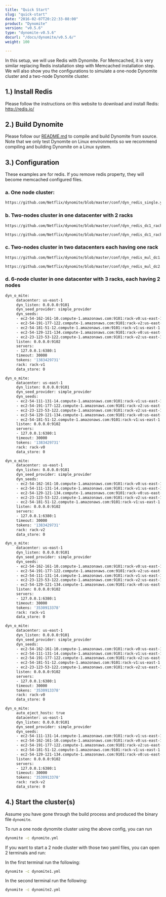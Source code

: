 ```yaml
---
title: "Quick Start"
slug: "quick-start"
date: "2016-02-07T20:22:33-08:00"
product: "Dynomite"
version: "v0.5.6"
type: "dynomite-v0.5.6"
docurl: "/docs/dynomite/v0.5.6/"
weight: 100

---
```


In this setup, we will use Redis with Dynomite. For Memcached, it is very similar replacing Redis installation step with Memcached installation step. We will also show you the configurations to simulate a one-node Dynomite cluster and a two-node Dynomite cluster.

## 1.) Install Redis

Please follow the instructions on this website to download and install Redis: http://redis.io/

## 2.) Build Dynomite

Please follow our [README.md](https://github.com/Netflix/dynomite/blob/master/README.md) to compile and build Dynomite from source. Note that we only test Dynomite on Linux environments so we recommend compiling and building Dynomite on a Linux system.

## 3.) Configuration

These examples are for redis. If you remove redis property, they will become memcached configured files.

### a. One node cluster:

```bash
https://github.com/Netflix/dynomite/blob/master/conf/dyn_redis_single.yml  
```

### b. Two-nodes cluster in one datacenter with 2 racks

```bash
https://github.com/Netflix/dynomite/blob/master/conf/dyn_redis_dc1_rack1.yml

https://github.com/Netflix/dynomite/blob/master/conf/dyn_redis_dc1_rack2.yml
```

### c. Two-nodes cluster in two datacenters each having one rack

```bash
https://github.com/Netflix/dynomite/blob/master/conf/dyn_redis_mul_dc1.yml

https://github.com/Netflix/dynomite/blob/master/conf/dyn_redis_mul_dc2.yml
```

### d. 6-node cluster in one datacenter with 3 racks, each having 2 nodes

```bash
dyn_o_mite:
     datacenter: us-east-1
     dyn_listen: 0.0.0.0:9101
     dyn_seed_provider: simple_provider
     dyn_seeds:
     - ec2-54-162-161-10.compute-1.amazonaws.com:9101:rack-v0:us-east-1:1383429731
     - ec2-54-191-177-122.compute-1.amazonaws.com:9101:rack-v2:us-east-1:1383429731
     - ec2-54-181-51-12.compute-1.amazonaws.com:9101:rack-v1:us-east-1:3530913378
     - ec2-54-129-121-134.compute-1.amazonaws.com:9101:rack-v0:us-east-1:3530913378
     - ec2-23-123-53-122.compute-1.amazonaws.com:9101:rack-v2:us-east-1:3530913378
     listen: 0.0.0.0:9102
     servers:
     - 127.0.0.1:6380:1
     timeout: 30000
     tokens: '1383429731'
     rack: rack-v1
     data_store: 0
```

```bash
dyn_o_mite:
     datacenter: us-east-1
     dyn_listen: 0.0.0.0:9101
     dyn_seed_provider: simple_provider
     dyn_seeds:
     - ec2-54-111-131-14.compute-1.amazonaws.com:9101:rack-v1:us-east-1:1383429731
     - ec2-54-191-177-122.compute-1.amazonaws.com:9101:rack-v2:us-east-1:1383429731
     - ec2-23-123-53-122.compute-1.amazonaws.com:9101:rack-v2:us-east-1:3530913378
     - ec2-54-129-121-134.compute-1.amazonaws.com:9101:rack-v0:us-east-1:3530913378
     - ec2-54-181-51-12.compute-1.amazonaws.com:9101:rack-v1:us-east-1:3530913378
     listen: 0.0.0.0:9102
     servers:
     - 127.0.0.1:6380:1
     timeout: 30000
     tokens: '1383429731'
     rack: rack-v0
     data_store: 0
```

```bash
dyn_o_mite:
     datacenter: us-east-1
     dyn_listen: 0.0.0.0:9101
     dyn_seed_provider: simple_provider
     dyn_seeds:
     - ec2-54-162-161-10.compute-1.amazonaws.com:9101:rack-v0:us-east-1:1383429731
     - ec2-54-111-131-14.compute-1.amazonaws.com:9101:rack-v1:us-east-1:1383429731
     - ec2-54-129-121-134.compute-1.amazonaws.com:9101:rack-v0:us-east-1:3530913378
     - ec2-23-123-53-122.compute-1.amazonaws.com:9101:rack-v2:us-east-1:3530913378
     - ec2-54-181-51-12.compute-1.amazonaws.com:9101:rack-v1:us-east-1:3530913378
     listen: 0.0.0.0:9102
     servers:
     - 127.0.0.1:6380:1
     timeout: 30000
     tokens: '1383429731'
     rack: rack-v2
     data_store: 0
```

```bash
dyn_o_mite:
     datacenter: us-east-1
     dyn_listen: 0.0.0.0:9101
     dyn_seed_provider: simple_provider
     dyn_seeds:
     - ec2-54-162-161-10.compute-1.amazonaws.com:9101:rack-v0:us-east-1:1383429731
     - ec2-54-191-177-122.compute-1.amazonaws.com:9101:rack-v2:us-east-1:1383429731
     - ec2-54-111-131-14.compute-1.amazonaws.com:9101:rack-v1:us-east-1:1383429731
     - ec2-23-123-53-122.compute-1.amazonaws.com:9101:rack-v2:us-east-1:3530913378
     - ec2-54-129-121-134.compute-1.amazonaws.com:9101:rack-v0:us-east-1:3530913378
     listen: 0.0.0.0:9102
     servers:
     - 127.0.0.1:6380:1
     timeout: 30000
     tokens: '3530913378'
     rack: rack-v1
     data_store: 0
```

```bash
dyn_o_mite:
     datacenter: us-east-1
     dyn_listen: 0.0.0.0:9101
     dyn_seed_provider: simple_provider
     dyn_seeds:
     - ec2-54-162-161-10.compute-1.amazonaws.com:9101:rack-v0:us-east-1:1383429731
     - ec2-54-111-131-14.compute-1.amazonaws.com:9101:rack-v1:us-east-1:1383429731
     - ec2-54-191-177-122.compute-1.amazonaws.com:9101:rack-v2:us-east-1:1383429731
     - ec2-54-181-51-12.compute-1.amazonaws.com:9101:rack-v1:us-east-1:3530913378
     - ec2-23-123-53-122.compute-1.amazonaws.com:9101:rack-v2:us-east-1:3530913378
     listen: 0.0.0.0:9102
     servers:
     - 127.0.0.1:6380:1
     timeout: 30000
     tokens: '3530913378'
     rack: rack-v0
     data_store: 0
```

```bash
dyn_o_mite:
     auto_eject_hosts: true
     datacenter: us-east-1
     dyn_listen: 0.0.0.0:9101
     dyn_seed_provider: simple_provider
     dyn_seeds:
     - ec2-54-111-131-14.compute-1.amazonaws.com:9101:rack-v1:us-east-1:1383429731
     - ec2-54-162-161-10.compute-1.amazonaws.com:9101:rack-v0:us-east-1:1383429731
     - ec2-54-191-177-122.compute-1.amazonaws.com:9101:rack-v2:us-east-1:1383429731
     - ec2-54-181-51-12.compute-1.amazonaws.com:9101:rack-v1:us-east-1:3530913378
     - ec2-54-129-121-134.compute-1.amazonaws.com:9101:rack-v0:us-east-1:3530913378
     listen: 0.0.0.0:9102
     servers:
     - 127.0.0.1:6380:1
     timeout: 30000
     tokens: '3530913378'
     rack: rack-v2
     data_store: 0
```

## 4.) Start the cluster(s)

Assume you have gone through the build process and produced the binary file `dynomite`.

To run a one node dynomite cluster using the above config, you can run 

```bash
dynomite -c dynomite.yml
```

If you want to start a 2 node cluster with those two yaml files, you can open 2 terminals and run:
 
In the first terminal run the following:

```bash
dynomite -c dynomite1.yml
```

In the second terminal run the following:

```bash
dynomite -c dynomite2.yml
```
